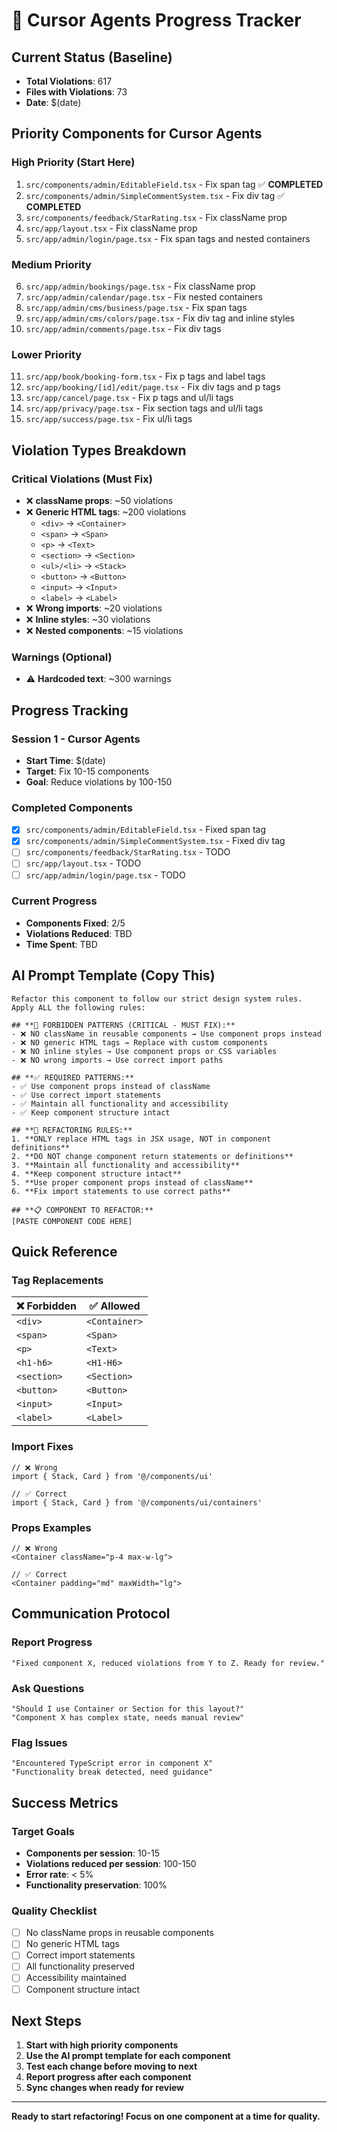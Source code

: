 # 🚀 Cursor Agents Progress Tracker

## **Current Status (Baseline)**
- **Total Violations**: 617
- **Files with Violations**: 73
- **Date**: $(date)

## **Priority Components for Cursor Agents**

### **High Priority (Start Here)**
1. `src/components/admin/EditableField.tsx` - Fix span tag ✅ **COMPLETED**
2. `src/components/admin/SimpleCommentSystem.tsx` - Fix div tag ✅ **COMPLETED**  
3. `src/components/feedback/StarRating.tsx` - Fix className prop
4. `src/app/layout.tsx` - Fix className prop
5. `src/app/admin/login/page.tsx` - Fix span tags and nested containers

### **Medium Priority**
6. `src/app/admin/bookings/page.tsx` - Fix className prop
7. `src/app/admin/calendar/page.tsx` - Fix nested containers
8. `src/app/admin/cms/business/page.tsx` - Fix span tags
9. `src/app/admin/cms/colors/page.tsx` - Fix div tag and inline styles
10. `src/app/admin/comments/page.tsx` - Fix div tags

### **Lower Priority**
11. `src/app/book/booking-form.tsx` - Fix p tags and label tags
12. `src/app/booking/[id]/edit/page.tsx` - Fix div tags and p tags
13. `src/app/cancel/page.tsx` - Fix p tags and ul/li tags
14. `src/app/privacy/page.tsx` - Fix section tags and ul/li tags
15. `src/app/success/page.tsx` - Fix ul/li tags

## **Violation Types Breakdown**

### **Critical Violations (Must Fix)**
- ❌ **className props**: ~50 violations
- ❌ **Generic HTML tags**: ~200 violations
  - `<div>` → `<Container>`
  - `<span>` → `<Span>`
  - `<p>` → `<Text>`
  - `<section>` → `<Section>`
  - `<ul>/<li>` → `<Stack>`
  - `<button>` → `<Button>`
  - `<input>` → `<Input>`
  - `<label>` → `<Label>`
- ❌ **Wrong imports**: ~20 violations
- ❌ **Inline styles**: ~30 violations
- ❌ **Nested components**: ~15 violations

### **Warnings (Optional)**
- ⚠️ **Hardcoded text**: ~300 warnings

## **Progress Tracking**

### **Session 1 - Cursor Agents**
- **Start Time**: $(date)
- **Target**: Fix 10-15 components
- **Goal**: Reduce violations by 100-150

### **Completed Components**
- [x] `src/components/admin/EditableField.tsx` - Fixed span tag
- [x] `src/components/admin/SimpleCommentSystem.tsx` - Fixed div tag
- [ ] `src/components/feedback/StarRating.tsx` - TODO
- [ ] `src/app/layout.tsx` - TODO
- [ ] `src/app/admin/login/page.tsx` - TODO

### **Current Progress**
- **Components Fixed**: 2/5
- **Violations Reduced**: TBD
- **Time Spent**: TBD

## **AI Prompt Template (Copy This)**

```
Refactor this component to follow our strict design system rules. Apply ALL the following rules:

## **🚫 FORBIDDEN PATTERNS (CRITICAL - MUST FIX):**
- ❌ NO className in reusable components → Use component props instead
- ❌ NO generic HTML tags → Replace with custom components
- ❌ NO inline styles → Use component props or CSS variables
- ❌ NO wrong imports → Use correct import paths

## **✅ REQUIRED PATTERNS:**
- ✅ Use component props instead of className
- ✅ Use correct import statements
- ✅ Maintain all functionality and accessibility
- ✅ Keep component structure intact

## **🔧 REFACTORING RULES:**
1. **ONLY replace HTML tags in JSX usage, NOT in component definitions**
2. **DO NOT change component return statements or definitions**
3. **Maintain all functionality and accessibility**
4. **Keep component structure intact**
5. **Use proper component props instead of className**
6. **Fix import statements to use correct paths**

## **📋 COMPONENT TO REFACTOR:**
[PASTE COMPONENT CODE HERE]
```

## **Quick Reference**

### **Tag Replacements**
| ❌ Forbidden | ✅ Allowed |
|-------------|-----------|
| `<div>` | `<Container>` |
| `<span>` | `<Span>` |
| `<p>` | `<Text>` |
| `<h1-h6>` | `<H1-H6>` |
| `<section>` | `<Section>` |
| `<button>` | `<Button>` |
| `<input>` | `<Input>` |
| `<label>` | `<Label>` |

### **Import Fixes**
```tsx
// ❌ Wrong
import { Stack, Card } from '@/components/ui'

// ✅ Correct
import { Stack, Card } from '@/components/ui/containers'
```

### **Props Examples**
```tsx
// ❌ Wrong
<Container className="p-4 max-w-lg">

// ✅ Correct
<Container padding="md" maxWidth="lg">
```

## **Communication Protocol**

### **Report Progress**
```
"Fixed component X, reduced violations from Y to Z. Ready for review."
```

### **Ask Questions**
```
"Should I use Container or Section for this layout?"
"Component X has complex state, needs manual review"
```

### **Flag Issues**
```
"Encountered TypeScript error in component X"
"Functionality break detected, need guidance"
```

## **Success Metrics**

### **Target Goals**
- **Components per session**: 10-15
- **Violations reduced per session**: 100-150
- **Error rate**: < 5%
- **Functionality preservation**: 100%

### **Quality Checklist**
- [ ] No className props in reusable components
- [ ] No generic HTML tags
- [ ] Correct import statements
- [ ] All functionality preserved
- [ ] Accessibility maintained
- [ ] Component structure intact

## **Next Steps**

1. **Start with high priority components**
2. **Use the AI prompt template for each component**
3. **Test each change before moving to next**
4. **Report progress after each component**
5. **Sync changes when ready for review**

---

**Ready to start refactoring! Focus on one component at a time for quality.** 